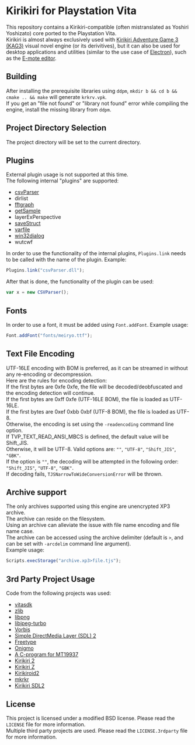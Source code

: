 # Kirikiri for Playstation Vita

This repository contains a Kirikiri-compatible (often mistranslated as Yoshiri Yoshizato) core ported to the Playstation Vita.  
Kirikiri is almost always exclusively used with [Kirikiri Adventure Game 3 (KAG3)](https://github.com/krkrz/kag3) visual novel engine 
(or its derivitives), but it can also be used for desktop applications and utilities (similar to the use case of [Electron](https://www.electronjs.org/)), such as the [E-mote editor](https://emote.mtwo.co.jp/).  

## Building

After installing the prerequisite libraries using `ddpm`, `mkdir b && cd b && cmake .. && make` will generate `krkrv.vpk`.  
If you get an "file not found" or "library not found" error while compiling the engine, install the missing library from `ddpm`.

## Project Directory Selection

The project directory will be set to the current directory.

## Plugins

External plugin usage is not supported at this time.  
The following internal "plugins" are supported:
* [csvParser](https://github.com/wtnbgo/csvParser)
* dirlist
* [fftgraph](https://github.com/krkrz/fftgraph)
* [getSample](https://github.com/wtnbgo/getSample)
* layerExPerspective
* [saveStruct](https://github.com/wtnbgo/saveStruct)
* [varfile](https://github.com/wtnbgo/varfile)
* [win32dialog](https://github.com/wtnbgo/win32dialog)
* wutcwf

In order to use the functionality of the internal plugins, `Plugins.link` needs to be called with the name of the plugin. Example:
```js
Plugins.link("csvParser.dll");
```
After that is done, the functionality of the plugin can be used:
```js
var x = new CSVParser();
```

## Fonts

In order to use a font, it must be added using `Font.addFont`.
Example usage:
```js
Font.addFont("fonts/meiryo.ttf");
```

## Text File Encoding

UTF-16LE encoding with BOM is preferred, as it can be streamed in without any re-encoding or decompression.  
Here are the rules for encoding detection:  
If the first bytes are 0xfe 0xfe, the file will be decoded/deobfuscated and the encoding detection will continue.  
If the first bytes are 0xff 0xfe (UTF-16LE BOM), the file is loaded as UTF-16LE.  
If the first bytes are 0xef 0xbb 0xbf (UTF-8 BOM), the file is loaded as UTF-8.  
Otherwise, the encoding is set using the `-readencoding` command line option.  
If TVP_TEXT_READ_ANSI_MBCS is defined, the default value will be Shift_JIS.  
Otherwise, it will be UTF-8. Valid options are: `""`, `"UTF-8"`, `"Shift_JIS"`, `"GBK"`.  
If the option is `""`, the decoding will be attempted in the following order: `"Shift_JIS"`, `"UTF-8"`, `"GBK"`.  
If decoding fails, `TJSNarrowToWideConversionError` will be thrown.  

## Archive support

The only archives supported using this engine are unencrypted XP3 archive.  
The archive can reside on the filesystem.  
Using an archive can alleviate the issue with file name encoding and file name case.  
The archive can be accessed using the archive delimiter (default is `>`, and can be set with `-arcdelim` command line argument).  
Example usage:  
```js
Scripts.execStorage("archive.xp3>file.tjs");
```

## 3rd Party Project Usage

Code from the following projects was used:
* [vitasdk](https://github.com/vitasdk)
* [zlib](https://www.zlib.net/)
* [libpng](http://www.libpng.org/)
* [libjpeg-turbo](https://libjpeg-turbo.org/)
* [Vorbis](https://xiph.org/vorbis/)
* [Simple DirectMedia Layer (SDL) 2](https://www.libsdl.org/)
* [Freetype](https://www.freetype.org/)
* [Onigmo](https://github.com/k-takata/Onigmo)
* [A C-program for MT19937](http://www.math.sci.hiroshima-u.ac.jp/~m-mat/MT/VERSIONS/C-LANG/mt19937-64.c)
* [Kirikiri 2](https://github.com/krkrz/krkr2)
* [Kirikiri Z](http://krkrz.github.io/)
* [Kirikiroid2](https://github.com/zeas2/Kirikiroid2)
* [mkrkr](https://github.com/zhangguof/mkrkr)
* [Kirikiri SDL2](https://github.com/uyjulian/krkrsdl2)

## License

This project is licensed under a modified BSD license. Please read the `LICENSE` file for more information.  
Multiple third party projects are used. Please read the `LICENSE.3rdparty` file for more information.
